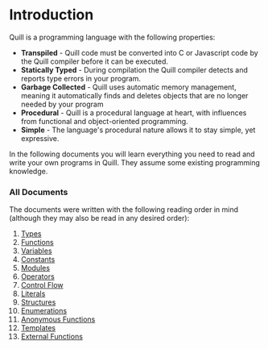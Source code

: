 
# Introduction

Quill is a programming language with the following properties:
- **Transpiled** - Quill code must be converted into C or Javascript code by the Quill compiler before it can be executed.
- **Statically Typed** - During compilation the Quill compiler detects and reports type errors in your program.
- **Garbage Collected** - Quill uses automatic memory management, meaning it automatically finds and deletes objects that are no longer needed by your program
- **Procedural** - Quill is a procedural language at heart, with influences from functional and object-oriented programming.
- **Simple** - The language's procedural nature allows it to stay simple, yet expressive.

In the following documents you will learn everything you need to read and write your own programs in Quill. They assume some existing programming knowledge.

### All Documents

The documents were written with the following reading order in mind (although they may also be read in any desired order):

1. [Types](types.md)
2. [Functions](functions.md)
3. [Variables](variables.md)
4. [Constants](constants.md)
5. [Modules](modules.md)
6. [Operators](operators.md)
7. [Control Flow](control_flow.md)
8. [Literals](literals.md)
9. [Structures](structures.md)
10. [Enumerations](enumerations.md)
11. [Anonymous Functions](closures.md)
12. [Templates](templates.md)
13. [External Functions](externals.md)